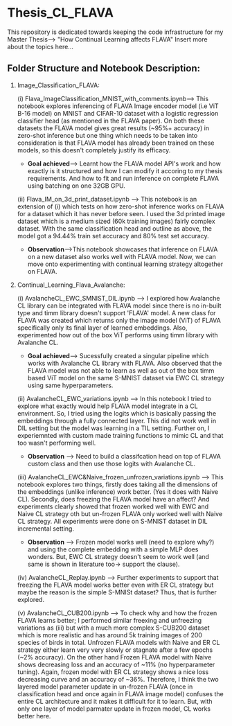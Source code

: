 # Thesis_CL_FLAVA
This repository is dedicated towards keeping the code infrastructure for my Master Thesis--> "How Continual Learning affects FLAVA"
Insert more about the topics here...

## Folder Structure and Notebook Description:  
1) Image_Classification_FLAVA:<br>
   
   (i) Flava_ImageClassification_MNIST_with_comments.ipynb--> This notebook explores inferencing of FLAVA Image encoder model (i.e ViT B-16 model) on MNIST and CIFAR-10 dataset with a logistic regression classifier head (as mentioned in the FLAVA paper). On both these datasets the FLAVA model gives great results (~95%+ accuracy) in zero-shot inference but one thing which needs to be taken into consideration is that FLAVA  model has already been trained on these models, so this doesn't completely justify its efficacy.
   * __Goal achieved__--> Learnt how the FLAVA model API's work and how exactly is it structured and how I can modify it accoring to my thesis requirements. And how to fit and run inference on complete FLAVA using batching on one 32GB GPU.

   (ii) Flava_IM_on_3d_print_dataset.ipynb --> This notebook is an extension of  (i) which tests on how zero-shot inference works on FLAVA for a dataset which it has never before seen. I used the 3d printed image dataset which is a medium sized (60k training images) fairly complex dataset. With the same classification head and outline as above, the model got a 94.44% train set accuracy and 80% test set accuracy.
   * __Observation__-->This notebook showcases that inference on FLAVA on a new dataset also works well with FLAVA model. Now, we can move onto experimenting with continual learning strategy altogether on FLAVA.
  
2) Continual_Learning_Flava_Avalanche: <br>

   (i) AvalancheCL_EWC_SMNIST_DIL.ipynb --> I explored how Avalanche CL library can be integrated with FLAVA model since there is no in-built type and timm library doesn't support 'FLAVA' model. A new class for FLAVA was created which returns only the image model (ViT) of FLAVA specifically only its final layer of learned embeddings. Also, experimented how out of the box ViT performs using timm library with Avalanche CL.
   * __Goal achieved__--> Sucessfully created a singular pipeline which works with Avalanche CL library with FLAVA. Also observed that the FLAVA model was not able to learn as well as out of the box timm based ViT model on the same S-MNIST dataset via EWC CL strategy using same hyperparameters.
  
   (ii) AvalancheCL_EWC_variations.ipynb --> In this notebook I tried to explore what exactly would help FLAVA model integrate in a CL environment. So, I tried using the logits which is basically passing the embeddings through a fully connected layer. This did not work well in DIL setting but the model was learning in a TIL setting. Further on, I experiemnted with custom made training functions to mimic CL and that too wasn't performing well.
   * __Observation__ --> Need to build a classifcation head on top of FLAVA custom class and then use those logits with Avalanche CL.

   (iii) AvalancheCL_EWC&Naive_frozen_unfrozen_variations.ipynb --> This notebook explores two things, firstly does taking all the dimensions of the embeddings (unlike inference) work better. (Yes it does with Naive CL). Secondly, does freezing the FLAVA model have an affect? And experiments clearly showed that frozen worked well with EWC and Naive CL strategy oth but un-frozen FLAVA only worked well with Naive CL strategy. All experiments were done on S-MNIST dataset in DIL incremental setting.
   * __Observation__ --> Frozen model works well (need to explore why?) and using the complete embedding with a simple MLP does wonders. But, EWC CL strategy doesn't seem to work well (and same is shown in literature too-> support the clause).

   (iv) AvalancheCL_Replay.ipynb --> Further experiments to support that freezing the FLAVA model works better even with ER CL strategy but maybe the reason is the simple S-MNISt dataset? Thus, that is further explored.

   (v) AvalancheCL_CUB200.ipynb --> To check why and how the frozen FLAVA learns better; I performed similar freexing and unfreezing variations as (iii) but with a much more complex S-CUB200 dataset which is more realistic and has around 5k training images of 200 species of birds in total. Unfrozen FLAVA models with Naive and ER CL strategy either learn very very slowly or stagnate after a few epochs (~2% accuracy). On the other hand Frozen FLAVA model with Naive shows decreasing loss and an accuracy of ~11% (no hyperparameter tuning). Again, frozen model with ER CL strategy shows a nice loss decreasing curve and an accuracy of ~36%. Therefore, I think the two layered model parameter update in un-frozen FLAVA (once in classification head and once again in FLAVA image model) confuses the entire CL architecture and it makes it difficult for it to learn. But, with only one layer of model parmater update in frozen model, CL works better here.

  
   



